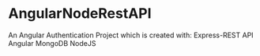 # AngularNodeRestAPI
An Angular Authentication Project which is created with:
        Express-REST API
        Angular
        MongoDB
        NodeJS
